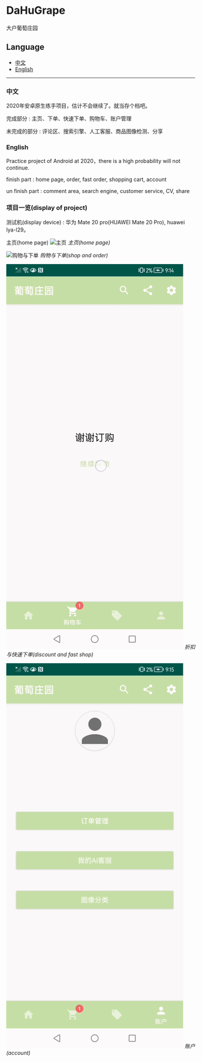 # DaHuGrape
 大户葡萄庄园

## Language

- [中文](#中文)
- [English](#english)

---

### 中文

2020年安卓原生练手项目，估计不会继续了。就当存个档吧。

完成部分 : 主页、下单、快速下单、购物车、账户管理

未完成的部分 : 评论区、搜索引擎、人工客服、商品图像检测、分享

### English

Practice project of Android at 2020，there is a high probability will not continue.

finish part : home page, order, fast order, shopping cart, account

un finish part : comment area, search engine, customer service, CV, share

### 项目一览(display of project)

测试机(display device) : 华为 Mate 20 pro(HUAWEI Mate 20 Pro), huawei lya-l29。

主页(home page)
![主页](./read_me_img/1_home_page.gif)
_主页(home page)_

![购物与下单](./read_me_img/2_shop_order.gif)
_购物与下单(shop and order)_

![折扣页与快速下单](./read_me_img/3_discount_fast_shop.gif)
_折扣与快速下单(discount and fast shop)_

![账户](./read_me_img/4_account.gif)
_账户(account)_
